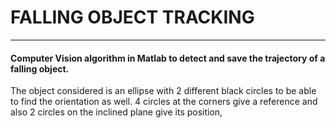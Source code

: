# FALLING OBJECT TRACKING 

---
#### Computer Vision algorithm in Matlab to detect and save the trajectory of a falling object.
The object considered is an ellipse with 2 different black circles to be able to find the orientation as well.
4 circles at the corners give a reference and also 2 circles on the inclined plane give its position,
